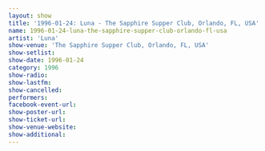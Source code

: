 ```yaml
---
layout: show
title: '1996-01-24: Luna - The Sapphire Supper Club, Orlando, FL, USA'
name: 1996-01-24-luna-the-sapphire-supper-club-orlando-fl-usa
artist: 'Luna'
show-venue: 'The Sapphire Supper Club, Orlando, FL, USA'
show-setlist: 
show-date: 1996-01-24
category: 1996
show-radio: 
show-lastfm: 
show-cancelled: 
performers: 
facebook-event-url: 
show-poster-url: 
show-ticket-url: 
show-venue-website: 
show-additional: 
---
```



